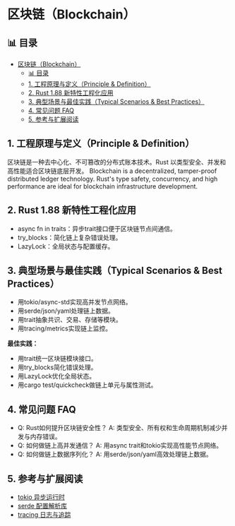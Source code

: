 ﻿# 区块链（Blockchain）

## 📊 目录

- [区块链（Blockchain）](#区块链blockchain)
  - [📊 目录](#-目录)
  - [1. 工程原理与定义（Principle \& Definition）](#1-工程原理与定义principle--definition)
  - [2. Rust 1.88 新特性工程化应用](#2-rust-188-新特性工程化应用)
  - [3. 典型场景与最佳实践（Typical Scenarios \& Best Practices）](#3-典型场景与最佳实践typical-scenarios--best-practices)
  - [4. 常见问题 FAQ](#4-常见问题-faq)
  - [5. 参考与扩展阅读](#5-参考与扩展阅读)

## 1. 工程原理与定义（Principle & Definition）

区块链是一种去中心化、不可篡改的分布式账本技术。Rust 以类型安全、并发和高性能适合区块链底层开发。
Blockchain is a decentralized, tamper-proof distributed ledger technology. Rust's type safety, concurrency, and high performance are ideal for blockchain infrastructure development.

## 2. Rust 1.88 新特性工程化应用

- async fn in traits：异步trait接口便于区块链节点间通信。
- try_blocks：简化链上复杂错误处理。
- LazyLock：全局状态与配置缓存。

## 3. 典型场景与最佳实践（Typical Scenarios & Best Practices）

- 用tokio/async-std实现高并发节点网络。
- 用serde/json/yaml处理链上数据。
- 用trait抽象共识、交易、存储等模块。
- 用tracing/metrics实现链上监控。

**最佳实践：**

- 用trait统一区块链模块接口。
- 用try_blocks简化错误处理。
- 用LazyLock优化全局状态。
- 用cargo test/quickcheck做链上单元与属性测试。

## 4. 常见问题 FAQ

- Q: Rust如何提升区块链安全性？
  A: 类型安全、所有权和生命周期机制减少并发与内存错误。
- Q: 如何做链上高并发通信？
  A: 用async trait和tokio实现高性能节点网络。
- Q: 如何做链上数据序列化？
  A: 用serde/json/yaml高效处理链上数据。

## 5. 参考与扩展阅读

- [tokio 异步运行时](https://tokio.rs/)
- [serde 配置解析库](https://serde.rs/)
- [tracing 日志与追踪](https://github.com/tokio-rs/tracing)
